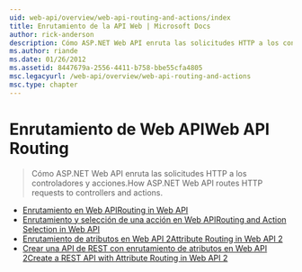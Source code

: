 ```yaml
---
uid: web-api/overview/web-api-routing-and-actions/index
title: Enrutamiento de la API Web | Microsoft Docs
author: rick-anderson
description: Cómo ASP.NET Web API enruta las solicitudes HTTP a los controladores y acciones.
ms.author: riande
ms.date: 01/26/2012
ms.assetid: 8447679a-2556-4411-b758-bbe55cfa4805
msc.legacyurl: /web-api/overview/web-api-routing-and-actions
msc.type: chapter
---
```

<a name="web-api-routing"></a><span data-ttu-id="cf8ed-103">Enrutamiento de Web API</span><span class="sxs-lookup"><span data-stu-id="cf8ed-103">Web API Routing</span></span>
====================
> <span data-ttu-id="cf8ed-104">Cómo ASP.NET Web API enruta las solicitudes HTTP a los controladores y acciones.</span><span class="sxs-lookup"><span data-stu-id="cf8ed-104">How ASP.NET Web API routes HTTP requests to controllers and actions.</span></span>


- [<span data-ttu-id="cf8ed-105">Enrutamiento en Web API</span><span class="sxs-lookup"><span data-stu-id="cf8ed-105">Routing in Web API</span></span>](routing-in-aspnet-web-api.md)
- [<span data-ttu-id="cf8ed-106">Enrutamiento y selección de una acción en Web API</span><span class="sxs-lookup"><span data-stu-id="cf8ed-106">Routing and Action Selection in Web API</span></span>](routing-and-action-selection.md)
- [<span data-ttu-id="cf8ed-107">Enrutamiento de atributos en Web API 2</span><span class="sxs-lookup"><span data-stu-id="cf8ed-107">Attribute Routing in Web API 2</span></span>](attribute-routing-in-web-api-2.md)
- [<span data-ttu-id="cf8ed-108">Crear una API de REST con enrutamiento de atributos en Web API 2</span><span class="sxs-lookup"><span data-stu-id="cf8ed-108">Create a REST API with Attribute Routing in Web API 2</span></span>](create-a-rest-api-with-attribute-routing.md)
